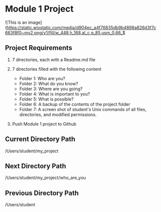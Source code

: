 # Module 1 Project 


![This is an
image](https://static.wixstatic.com/media/d904ec_a4f76835db9b4898a826d3f7c663f8f0~mv2.png/v1/fill/w_448,h_168,al_c,q_85,usm_0.66_$


## Project Requirements

1. 7 directories, each with a Readme.md file

2. 7 directories filled with the following content
	- Folder 1: Who are you? 
	- Folder 2: What do you know?
	- Folder 3: Where are you going?
	- Folder 4: What is important to you?
	- Folder 5: What is possible?
	- Folder 6: A backup of the contents of the project folder 
	- Folder 7: A screen shot of student's Unix commands of all files, 
directories, and modified permissions.

3. Push Module 1 project to Github

## Current Directory Path
/Users/student/my_project
	
## Next Directory Path
/Users/student/my_project/who_are_you

## Previous Directory Path 
/Users/student
